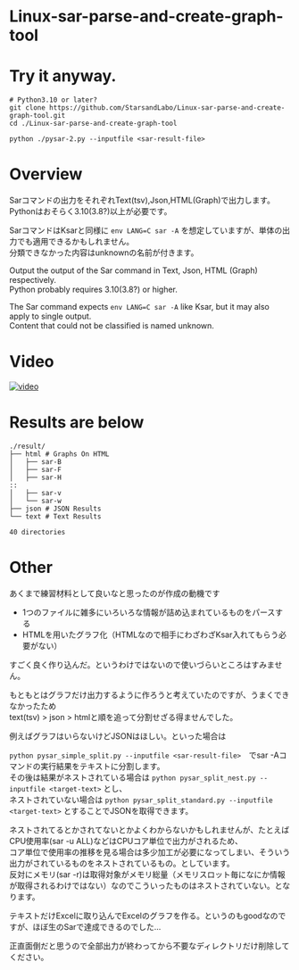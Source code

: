 # Linux-sar-parse-and-create-graph-tool

# Try it anyway.

```shell
# Python3.10 or later?
git clone https://github.com/StarsandLabo/Linux-sar-parse-and-create-graph-tool.git
cd ./Linux-sar-parse-and-create-graph-tool

python ./pysar-2.py --inputfile <sar-result-file>
```

# Overview

Sarコマンドの出力をそれぞれText(tsv),Json,HTML(Graph)で出力します。  
Pythonはおそらく3.10(3.8?)以上が必要です。  

SarコマンドはKsarと同様に `env LANG=C sar -A` を想定していますが、単体の出力でも適用できるかもしれません。  
分類できなかった内容はunknownの名前が付きます。

Output the output of the Sar command in Text, Json, HTML (Graph) respectively.  
Python probably requires 3.10(3.8?) or higher.  

The Sar command expects `env LANG=C sar -A` like Ksar, but it may also apply to single output.  
Content that could not be classified is named unknown.  

# Video
[![video](https://user-images.githubusercontent.com/63001062/197391157-33e9250e-43ec-494e-b13c-3288dd7ad400.png)](https://youtu.be/5BfkWg0g4zc)

# Results are below

```shell
./result/
├── html # Graphs On HTML
│   ├── sar-B
│   ├── sar-F
│   ├── sar-H
::
│   ├── sar-v
│   └── sar-w
├── json # JSON Results
└── text # Text Results

40 directories
```

# Other

あくまで練習材料として良いなと思ったのが作成の動機です
+ 1つのファイルに雑多にいろいろな情報が詰め込まれているものをパースする
+ HTMLを用いたグラフ化（HTMLなので相手にわざわざKsar入れてもらう必要がない）  

すごく良く作り込んだ。というわけではないので使いづらいところはすみません。  

もともとはグラフだけ出力するように作ろうと考えていたのですが、うまくできなかったため  
text(tsv) > json > htmlと順を追って分割せざる得ませんでした。  

例えばグラフはいらないけどJSONはほしい。といった場合は  

`python pysar_simple_split.py --inputfile <sar-result-file>`　でsar -Aコマンドの実行結果をテキストに分割します。  
その後は結果がネストされている場合は `python pysar_split_nest.py --inputfile <target-text>` とし、  
ネストされていない場合は `python pysar_split_standard.py --inputfile <target-text>` とすることでJSONを取得できます。

ネストされてるとかされてないとかよくわからないかもしれませんが、たとえばCPU使用率(sar -u ALL)などはCPUコア単位で出力がされるため、  
コア単位で使用率の推移を見る場合は多少加工が必要になってしまい、そういう出力がされているものをネストされているもの。としています。  
反対にメモリ(sar -r)は取得対象がメモリ総量（メモリスロット毎になにか情報が取得されるわけではない）なのでこういったものはネストされていない。となります。  

テキストだけExcelに取り込んでExcelのグラフを作る。というのもgoodなのですが、ほぼ生のSarで達成できるのでした…

正直面倒だと思うので全部出力が終わってから不要なディレクトリだけ削除してください。
